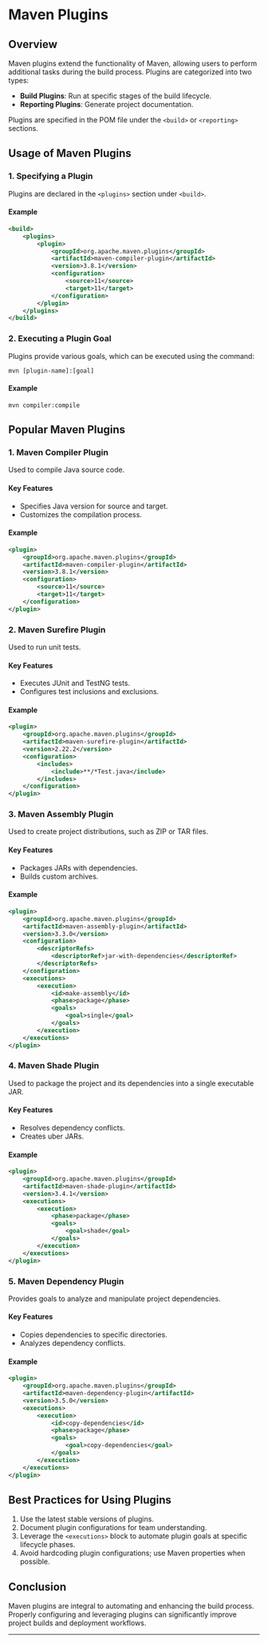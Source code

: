 
# Maven Plugins

## Overview
Maven plugins extend the functionality of Maven, allowing users to perform additional tasks during the build process. Plugins are categorized into two types:
- **Build Plugins**: Run at specific stages of the build lifecycle.
- **Reporting Plugins**: Generate project documentation.

Plugins are specified in the POM file under the `<build>` or `<reporting>` sections.

## Usage of Maven Plugins

### 1. Specifying a Plugin
Plugins are declared in the `<plugins>` section under `<build>`.

#### Example
```xml
<build>
    <plugins>
        <plugin>
            <groupId>org.apache.maven.plugins</groupId>
            <artifactId>maven-compiler-plugin</artifactId>
            <version>3.8.1</version>
            <configuration>
                <source>11</source>
                <target>11</target>
            </configuration>
        </plugin>
    </plugins>
</build>
```

### 2. Executing a Plugin Goal
Plugins provide various goals, which can be executed using the command:
```
mvn [plugin-name]:[goal]
```
#### Example
```
mvn compiler:compile
```

## Popular Maven Plugins

### 1. Maven Compiler Plugin
Used to compile Java source code.

#### Key Features
- Specifies Java version for source and target.
- Customizes the compilation process.

#### Example
```xml
<plugin>
    <groupId>org.apache.maven.plugins</groupId>
    <artifactId>maven-compiler-plugin</artifactId>
    <version>3.8.1</version>
    <configuration>
        <source>11</source>
        <target>11</target>
    </configuration>
</plugin>
```

### 2. Maven Surefire Plugin
Used to run unit tests.

#### Key Features
- Executes JUnit and TestNG tests.
- Configures test inclusions and exclusions.

#### Example
```xml
<plugin>
    <groupId>org.apache.maven.plugins</groupId>
    <artifactId>maven-surefire-plugin</artifactId>
    <version>2.22.2</version>
    <configuration>
        <includes>
            <include>**/*Test.java</include>
        </includes>
    </configuration>
</plugin>
```

### 3. Maven Assembly Plugin
Used to create project distributions, such as ZIP or TAR files.

#### Key Features
- Packages JARs with dependencies.
- Builds custom archives.

#### Example
```xml
<plugin>
    <groupId>org.apache.maven.plugins</groupId>
    <artifactId>maven-assembly-plugin</artifactId>
    <version>3.3.0</version>
    <configuration>
        <descriptorRefs>
            <descriptorRef>jar-with-dependencies</descriptorRef>
        </descriptorRefs>
    </configuration>
    <executions>
        <execution>
            <id>make-assembly</id>
            <phase>package</phase>
            <goals>
                <goal>single</goal>
            </goals>
        </execution>
    </executions>
</plugin>
```

### 4. Maven Shade Plugin
Used to package the project and its dependencies into a single executable JAR.

#### Key Features
- Resolves dependency conflicts.
- Creates uber JARs.

#### Example
```xml
<plugin>
    <groupId>org.apache.maven.plugins</groupId>
    <artifactId>maven-shade-plugin</artifactId>
    <version>3.4.1</version>
    <executions>
        <execution>
            <phase>package</phase>
            <goals>
                <goal>shade</goal>
            </goals>
        </execution>
    </executions>
</plugin>
```

### 5. Maven Dependency Plugin
Provides goals to analyze and manipulate project dependencies.

#### Key Features
- Copies dependencies to specific directories.
- Analyzes dependency conflicts.

#### Example
```xml
<plugin>
    <groupId>org.apache.maven.plugins</groupId>
    <artifactId>maven-dependency-plugin</artifactId>
    <version>3.5.0</version>
    <executions>
        <execution>
            <id>copy-dependencies</id>
            <phase>package</phase>
            <goals>
                <goal>copy-dependencies</goal>
            </goals>
        </execution>
    </executions>
</plugin>
```

## Best Practices for Using Plugins
1. Use the latest stable versions of plugins.
2. Document plugin configurations for team understanding.
3. Leverage the `<executions>` block to automate plugin goals at specific lifecycle phases.
4. Avoid hardcoding plugin configurations; use Maven properties when possible.

## Conclusion
Maven plugins are integral to automating and enhancing the build process. Properly configuring and leveraging plugins can significantly improve project builds and deployment workflows.

---
